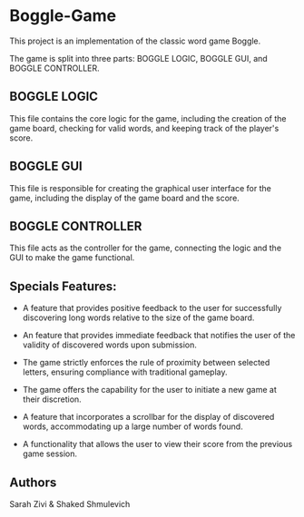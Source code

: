 # Boggle-Game
This project is an implementation of the classic word game Boggle.

The game is split into three parts: BOGGLE LOGIC, BOGGLE GUI, and BOGGLE CONTROLLER.

## BOGGLE LOGIC

This file contains the core logic for the game, including the creation of the game board,
checking for valid words, and keeping track of the player's score.

## BOGGLE GUI

This file is responsible for creating the graphical user interface for the game,
including the display of the game board and the score.

## BOGGLE CONTROLLER

This file acts as the controller for the game, connecting the logic and the GUI to make the game functional.

## Specials Features:

- A feature that provides positive feedback to the user for successfully discovering long words relative to the size of the game board.

- An feature that provides immediate feedback that notifies the user of the
 validity of discovered words upon submission.

- The game strictly enforces the rule of proximity between selected letters,
 ensuring compliance with traditional gameplay.

- The game offers the capability for the user to initiate a new game at their discretion.

- A feature that incorporates a scrollbar for the display of discovered words,
 accommodating up a large number of words found.

- A functionality that allows the user to view their score from the previous game session.

## Authors
Sarah Zivi & Shaked Shmulevich

